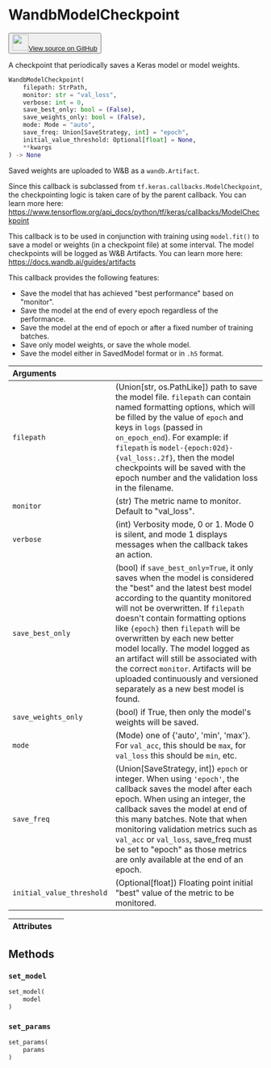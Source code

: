 # WandbModelCheckpoint

<p><button style={{display: 'flex', alignItems: 'center', backgroundColor: 'white', border: '1px solid #ddd', padding: '10px', borderRadius: '6px', cursor: 'pointer', boxShadow: '0 2px 3px rgba(0,0,0,0.1)', transition: 'all 0.3s'}}><a href='https://www.github.com/wandb/wandb/tree/v0.18.5/wandb/integration/keras/callbacks/model_checkpoint.py#L27-L195' style={{fontSize: '1.2em', display: 'flex', alignItems: 'center'}}><img src='https://github.githubassets.com/images/modules/logos_page/GitHub-Mark.png' height='32px' width='32px' style={{marginRight: '10px'}}/>View source on GitHub</a></button></p>


A checkpoint that periodically saves a Keras model or model weights.

```python
WandbModelCheckpoint(
    filepath: StrPath,
    monitor: str = "val_loss",
    verbose: int = 0,
    save_best_only: bool = (False),
    save_weights_only: bool = (False),
    mode: Mode = "auto",
    save_freq: Union[SaveStrategy, int] = "epoch",
    initial_value_threshold: Optional[float] = None,
    **kwargs
) -> None
```

Saved weights are uploaded to W&B as a `wandb.Artifact`.

Since this callback is subclassed from `tf.keras.callbacks.ModelCheckpoint`, the
checkpointing logic is taken care of by the parent callback. You can learn more
here: https://www.tensorflow.org/api_docs/python/tf/keras/callbacks/ModelCheckpoint

This callback is to be used in conjunction with training using `model.fit()` to save
a model or weights (in a checkpoint file) at some interval. The model checkpoints
will be logged as W&B Artifacts. You can learn more here:
https://docs.wandb.ai/guides/artifacts

This callback provides the following features:
- Save the model that has achieved "best performance" based on "monitor".
- Save the model at the end of every epoch regardless of the performance.
- Save the model at the end of epoch or after a fixed number of training batches.
- Save only model weights, or save the whole model.
- Save the model either in SavedModel format or in `.h5` format.

| Arguments |  |
| :--- | :--- |
|  `filepath` |  (Union[str, os.PathLike]) path to save the model file. `filepath` can contain named formatting options, which will be filled by the value of `epoch` and keys in `logs` (passed in `on_epoch_end`). For example: if `filepath` is `model-{epoch:02d}-{val_loss:.2f}`, then the model checkpoints will be saved with the epoch number and the validation loss in the filename. |
|  `monitor` |  (str) The metric name to monitor. Default to "val_loss". |
|  `verbose` |  (int) Verbosity mode, 0 or 1. Mode 0 is silent, and mode 1 displays messages when the callback takes an action. |
|  `save_best_only` |  (bool) if `save_best_only=True`, it only saves when the model is considered the "best" and the latest best model according to the quantity monitored will not be overwritten. If `filepath` doesn't contain formatting options like `{epoch}` then `filepath` will be overwritten by each new better model locally. The model logged as an artifact will still be associated with the correct `monitor`. Artifacts will be uploaded continuously and versioned separately as a new best model is found. |
|  `save_weights_only` |  (bool) if True, then only the model's weights will be saved. |
|  `mode` |  (Mode) one of {'auto', 'min', 'max'}. For `val_acc`, this should be `max`, for `val_loss` this should be `min`, etc. |
|  `save_freq` |  (Union[SaveStrategy, int]) `epoch` or integer. When using `'epoch'`, the callback saves the model after each epoch. When using an integer, the callback saves the model at end of this many batches. Note that when monitoring validation metrics such as `val_acc` or `val_loss`, save_freq must be set to "epoch" as those metrics are only available at the end of an epoch. |
|  `initial_value_threshold` |  (Optional[float]) Floating point initial "best" value of the metric to be monitored. |

| Attributes |  |
| :--- | :--- |

## Methods

### `set_model`

```python
set_model(
    model
)
```

### `set_params`

```python
set_params(
    params
)
```
